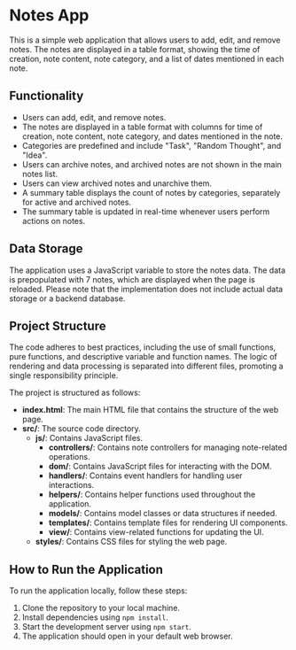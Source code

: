 # Notes App

This is a simple web application that allows users to add, edit, and remove notes. The notes are displayed in a table format, showing the time of creation, note content, note category, and a list of dates mentioned in each note.

## Functionality

- Users can add, edit, and remove notes.
- The notes are displayed in a table format with columns for time of creation, note content, note category, and dates mentioned in the note.
- Categories are predefined and include "Task", "Random Thought", and "Idea".
- Users can archive notes, and archived notes are not shown in the main notes list.
- Users can view archived notes and unarchive them.
- A summary table displays the count of notes by categories, separately for active and archived notes.
- The summary table is updated in real-time whenever users perform actions on notes.

## Data Storage

The application uses a JavaScript variable to store the notes data. The data is prepopulated with 7 notes, which are displayed when the page is reloaded. Please note that the implementation does not include actual data storage or a backend database.

## Project Structure

The code adheres to best practices, including the use of small functions, pure functions, and descriptive variable and function names. The logic of rendering and data processing is separated into different files, promoting a single responsibility principle.

The project is structured as follows:

- **index.html**: The main HTML file that contains the structure of the web page.
- **src/**: The source code directory.
  - **js/**: Contains JavaScript files.
    - **controllers/**: Contains note controllers for managing note-related operations.
    - **dom/**: Contains JavaScript files for interacting with the DOM.
    - **handlers/**: Contains event handlers for handling user interactions.
    - **helpers/**: Contains helper functions used throughout the application.
    - **models/**: Contains model classes or data structures if needed.
    - **templates/**: Contains template files for rendering UI components.
    - **view/**: Contains view-related functions for updating the UI.
  - **styles/**: Contains CSS files for styling the web page.

## How to Run the Application

To run the application locally, follow these steps:

1. Clone the repository to your local machine.
2. Install dependencies using `npm install`.
3. Start the development server using `npm start`.
4. The application should open in your default web browser.